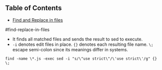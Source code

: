 ## Table of Contents

* [Find and Replace in files](#find-replace-in-files)

#find-replace-in-files
* It finds all matched files and sends the result to sed to execute.
* `-i` denotes edit files in place. `{}` denotes each resulting file name. `\;` escape semi-colon since its meanings differ in systems.

```curl
find -name \*.js -exec sed -i "s/\"use strict\"/\'use strict\'/g" {} \;
```




